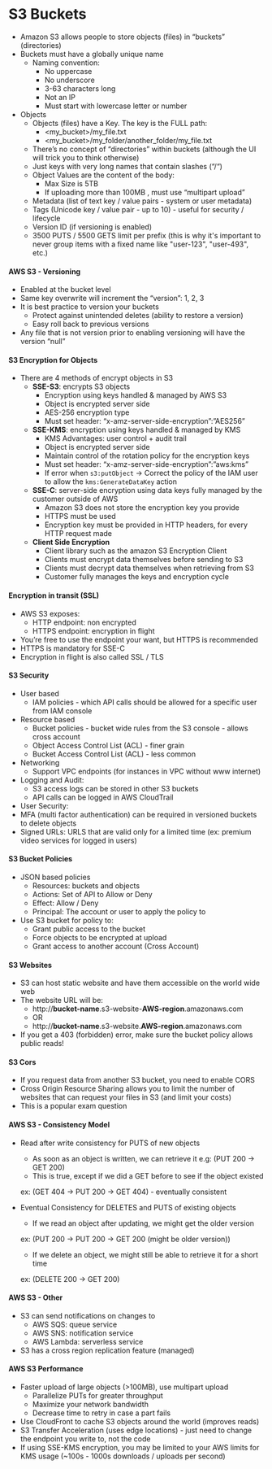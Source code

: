 # S3 Buckets

* Amazon S3 allows people to store objects (files) in “buckets” (directories)
* Buckets must have a globally unique name
  * Naming convention:
    * No uppercase
    * No underscore
    * 3-63 characters long
    * Not an IP
    * Must start with lowercase letter or number
* Objects
  * Objects (files) have a Key. The key is the FULL path:
    * <my_bucket>/my_file.txt
    * <my_bucket>/my_folder/another_folder/my_file.txt
  * There’s no concept of “directories” within buckets (although the UI will trick you to think otherwise)
  * Just keys with very long names that contain slashes (“/“)
  * Object Values are the content of the body:
    * Max Size is 5TB
    * If uploading more than 100MB , must use “multipart upload”
  * Metadata (list of text key / value pairs - system or user metadata)
  * Tags (Unicode key / value pair - up to 10) - useful for security / lifecycle
  * Version ID (if versioning is enabled)
  * 3500 PUTS / 5500 GETS limit per prefix (this is why it's important to never group items with a fixed name like "user-123", "user-493", etc.)

#### AWS S3 - Versioning

* Enabled at the bucket level
* Same key overwrite will increment the “version”: 1, 2, 3
* It is best practice to version your buckets
  * Protect against unintended deletes (ability to restore a version)
  * Easy roll back to previous versions
* Any file that is not version prior to enabling versioning will have the version “null”

#### S3 Encryption for Objects

* There are 4 methods of encrypt objects in S3
  * **SSE-S3**: encrypts S3 objects
    * Encryption using keys handled & managed by AWS S3
    * Object is encrypted server side
    * AES-256 encryption type
    * Must set header: “x-amz-server-side-encryption”:”AES256”
  * **SSE-KMS**: encryption using keys handled & managed by KMS
    * KMS Advantages: user control + audit trail
    * Object is encrypted server side
    * Maintain control of the rotation policy for the encryption keys
    * Must set header: “x-amz-server-side-encryption”:”aws:kms”
    * If error when `s3:putObject` -> Correct the policy of the IAM user to allow the `kms:GenerateDataKey` action
  * **SSE-C**: server-side encryption using data keys fully managed by the customer outside of AWS
    * Amazon S3 does not store the encryption key you provide
    * HTTPS must be used
    * Encryption key must be provided in HTTP headers, for every HTTP request made
  * **Client Side Encryption**
    * Client library such as the amazon S3 Encryption Client
    * Clients must encrypt data themselves before sending to S3
    * Clients must decrypt data themselves when retrieving from S3
    * Customer fully manages the keys and encryption cycle

#### Encryption in transit (SSL)

* AWS S3 exposes:
  * HTTP endpoint: non encrypted
  * HTTPS endpoint: encryption in flight
* You’re free to use the endpoint your want, but HTTPS is recommended
* HTTPS is mandatory for SSE-C
* Encryption in flight is also called SSL / TLS

#### S3 Security

* User based
  * IAM policies - which API calls should be allowed for a specific user from IAM console
* Resource based
  * Bucket policies - bucket wide rules from the S3 console - allows cross account
  * Object Access Control List (ACL) - finer grain
  * Bucket Access Control List (ACL) - less common
* Networking
  * Support VPC endpoints (for instances in VPC without www internet)
* Logging and Audit:
  * S3 access logs can be stored in other S3 buckets
  * API calls can be logged in AWS CloudTrail
* User Security:
* MFA (multi factor authentication) can be required in versioned buckets to delete objects
* Signed URLs: URLS that are valid only for a limited time (ex: premium video services for logged in users)

#### S3 Bucket Policies

* JSON based policies
  * Resources: buckets and objects
  * Actions: Set of API to Allow or Deny
  * Effect: Allow / Deny
  * Principal: The account or user to apply the policy to
* Use S3 bucket for policy to:
  * Grant public access to the bucket
  * Force objects to be encrypted at upload
  * Grant access to another account (Cross Account)

#### S3 Websites

* S3 can host static website and have them accessible on the world wide web
* The website URL will be:
  * http://**bucket-name**.s3-website-**AWS-region**.amazonaws.com
  * OR
  * http://**bucket-name**.s3-website.**AWS-region**.amazonaws.com
* If you get a 403 (forbidden) error, make sure the bucket policy allows public reads!

#### S3 Cors

* If you request data from another S3 bucket, you need to enable CORS
* Cross Origin Resource Sharing allows you to limit the number of websites that can request your files in S3 (and limit your costs)
* This is a popular exam question

#### AWS S3 - Consistency Model

* Read after write consistency for PUTS of new objects

  * As soon as an object is written, we can retrieve it e.g: (PUT 200 -> GET 200)
  * This is true, except if we did a GET before to see if the object existed

  ex: (GET 404 -> PUT 200 -> GET 404) - eventually consistent
* Eventual Consistency for DELETES and PUTS of existing objects

  * If we read an object after updating, we might get the older version

  ex: (PUT 200 -> PUT 200 -> GET 200 (might be older version))

  * If we delete an object, we might still be able to retrieve it for a short time

  ex: (DELETE 200 -> GET 200)

#### AWS S3 - Other

* S3 can send notifications on changes to
  * AWS SQS: queue service
  * AWS SNS: notification service
  * AWS Lambda: serverless service
* S3 has a cross region replication feature (managed)

#### AWS S3 Performance

* Faster upload of large objects (>100MB), use multipart upload
  * Parallelize PUTs for greater throughput
  * Maximize your network bandwidth
  * Decrease time to retry in case a part fails
* Use CloudFront to cache S3 objects around the world (improves reads)
* S3 Transfer Acceleration (uses edge locations) - just need to change the endpoint you write to, not the code
* If using SSE-KMS encryption, you may be limited to your AWS limits for KMS usage (~100s - 1000s downloads / uploads per second)

